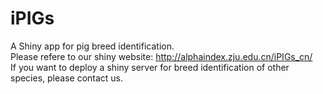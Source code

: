 # iPIGs
A Shiny app for pig breed identification.  
Please refere to our shiny website: http://alphaindex.zju.edu.cn/iPIGs_cn/  
If you want to deploy a shiny server for breed identification of other species, please contact us.
